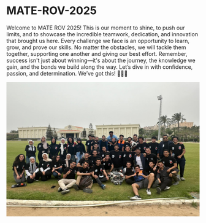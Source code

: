 # MATE-ROV-2025

Welcome to MATE ROV 2025! This is our moment to shine, to push our limits, and to showcase the incredible teamwork, dedication, and innovation that brought us here. Every challenge we face is an opportunity to learn, grow, and prove our skills. No matter the obstacles, we will tackle them together, supporting one another and giving our best effort. Remember, success isn't just about winning—it's about the journey, the knowledge we gain, and the bonds we build along the way. Let’s dive in with confidence, passion, and determination. We’ve got this! 🚀💪🌊

<p align="center">
  <img src="images/team_photo.jpg" width="600" height="350">
</p>

